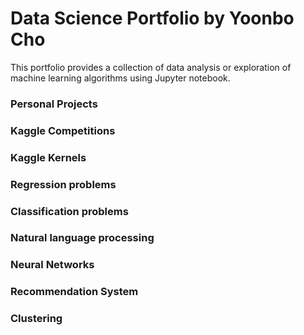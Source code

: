 <h1>Data Science Portfolio by Yoonbo Cho</h1>
This portfolio provides a collection of data analysis or exploration of machine learning algorithms using Jupyter notebook.
<h3>Personal Projects</h3>
<h3>Kaggle Competitions</h3>
<h3>Kaggle Kernels</h3>
<h3>Regression problems</h3>
<h3>Classification problems</h3>
<h3>Natural language processing<h3>
<h3>Neural Networks</h3>
<h3>Recommendation System</h3>
<h3>Clustering</h3>

